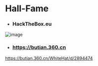 # Hall-Fame

- ### HackTheBox.eu
![image](https://www.hackthebox.eu/badge/image/22396)
- ### https://butian.360.cn
https://butian.360.cn/WhiteHat/d/2894474

